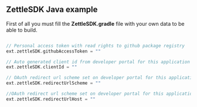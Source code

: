 ## ZettleSDK Java example

First of all you must fill the <b>ZettleSDK.gradle</b> file with your own data to be able to build.

```gradle

// Personal access token with read rights to github package registry
ext.zettleSDK.githubAccessToken = ""

// Auto generated client id from developer portal for this application
ext.zettleSDK.clientId = ""

// OAuth redirect url scheme set on developer portal for this application
ext.zettleSDK.redirectUrlScheme = ""

//OAuth redirect url scheme set on developer portal for this application
ext.zettleSDK.redirectUrlHost = ""

```
